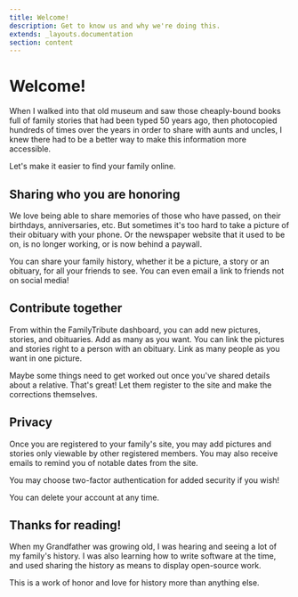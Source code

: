 ```yaml
---
title: Welcome!
description: Get to know us and why we're doing this.
extends: _layouts.documentation
section: content
---
```


# Welcome!

When I walked into that old museum and saw those cheaply-bound books full of family stories that had been 
typed 50 years ago, then photocopied hundreds of times over the years in order to share with aunts and uncles, I knew
there had to be a better way to make this information more accessible.

Let's make it easier to find your family online.

## Sharing who you are honoring

We love being able to share memories of those who have passed, on their birthdays, anniversaries, etc.
But sometimes it's too hard to take a picture of their obituary with your phone. Or the newspaper website
that it used to be on, is no longer working, or is now behind a paywall.

You can share your family history, whether it be a picture, a story or an obituary, for all your 
friends to see. You can even email a link to friends not on social media!

## Contribute together

From within the FamilyTribute dashboard, you can add new pictures, stories, and obituaries. Add as many as you want.
You can link the pictures and stories right to a person with an obituary. Link as many people as you want in one
picture.

Maybe some things need to get worked out once you've shared details about a relative. That's great! 
Let them register to the site and make the corrections themselves.

## Privacy

Once you are registered to your family's site, you may add pictures and stories only viewable by other 
registered members. You may also receive emails to remind you of notable dates from the site.

You may choose two-factor authentication for added security if you wish!

You can delete your account at any time.

## Thanks for reading!
When my Grandfather was growing old, I was hearing and seeing a lot of my family's history. 
I was also learning how to write software at the time, and used sharing the history as means to display open-source work.

This is a work of honor and love for history more than anything else.